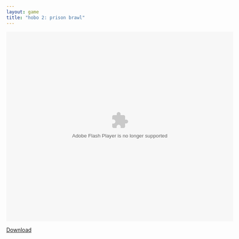 ```yaml
---
layout: game
title: "hobo 2: prison brawl"
---
```


<object width="100" height="100">
    <embed src="hobo2.swf" flashvars="" base="" quality="high" allowscriptaccess="always" allowfullscreen="true" bgcolor="" wmode="window" width="600" height="500" type="application/x-shockwave-flash" pluginspage="http://www.macromedia.com/go/getflashplayer">
</object>

<br>

<a href="hobo2.swf" download class="btn btn-secondary">Download</a>

